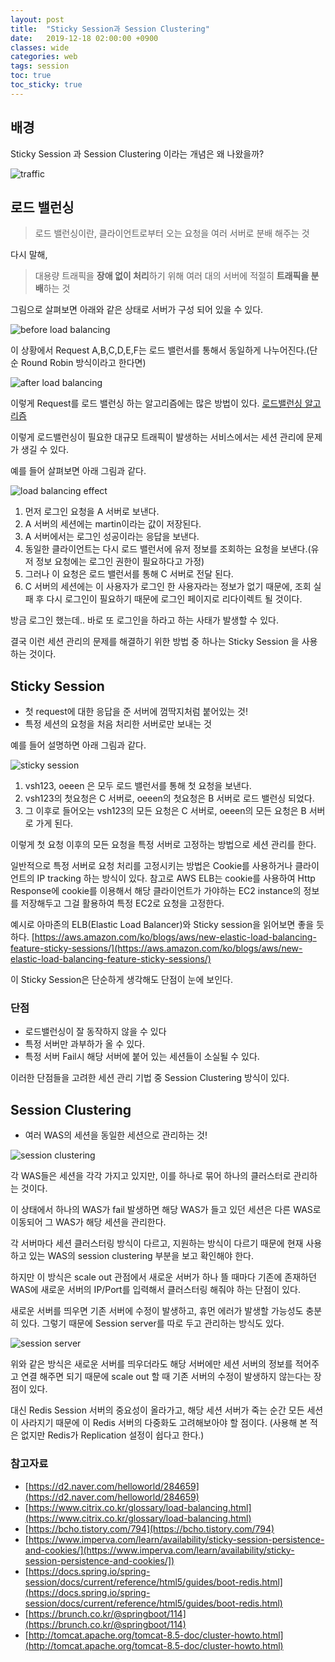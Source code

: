 ```yaml
---
layout: post
title:  "Sticky Session과 Session Clustering"
date:   2019-12-18 02:00:00 +0900
classes: wide
categories: web
tags: session
toc: true
toc_sticky: true
---
```


## 배경

Sticky Session 과 Session Clustering 이라는 개념은 왜 나왔을까?

![traffic](/assets/img/loadbalancing/traffic.png)

## 로드 밸런싱

> 로드 밸런싱이란, 클라이언트로부터 오는 요청을 여러 서버로 분배 해주는 것

다시 말해,

> 대용량 트래픽을 **장애 없이 처리**하기 위해 여러 대의 서버에 적절히 **트래픽을 분배**하는 것

그림으로 살펴보면 아래와 같은 상태로 서버가 구성 되어 있을 수 있다.

![before load balancing](/assets/img/loadbalancing/before-lb.png)

이 상황에서 Request A,B,C,D,E,F는 로드 밸런서를 통해서 동일하게 나누어진다.(단순 Round Robin 방식이라고 한다면)

![after load balancing](/assets/img/loadbalancing/after-lb.png)

이렇게 Request를 로드 밸런싱 하는 알고리즘에는 많은 방법이 있다. [로드밸런싱 알고리즘](https://smjeon.dev/etc/load-balancing-algorithm/)

이렇게 로드밸런싱이 필요한 대규모 트래픽이 발생하는 서비스에서는 세션 관리에 문제가 생길 수 있다.

예를 들어 살펴보면 아래 그림과 같다.

![load balancing effect](/assets/img/loadbalancing/load-balancing-effect.gif)

1. 먼저 로그인 요청을 A 서버로 보낸다.
2. A 서버의 세션에는 martin이라는 값이 저장된다.
3. A 서버에서는 로그인 성공이라는 응답을 보낸다.
4. 동일한 클라이언트는 다시 로드 밸런서에 유저 정보를 조회하는 요청을 보낸다.(유저 정보 요청에는 로그인 권한이 필요하다고 가정)
5. 그러나 이 요청은 로드 밸런서를 통해 C 서버로 전달 된다.
6. C 서버의 세션에는 이 사용자가 로그인 한 사용자라는 정보가 없기 때문에, 조회 실패 후 다시 로그인이 필요하기 때문에 로그인 페이지로 리다이렉트 될 것이다.

방금 로그인 했는데.. 바로 또 로그인을 하라고 하는 사태가 발생할 수 있다.

결국 이런 세션 관리의 문제를 해결하기 위한 방법 중 하나는 Sticky Session 을 사용하는 것이다.

## Sticky Session

- 첫 request에 대한 응답을 준 서버에 껌딱지처럼 붙어있는 것!
- 특정 세션의 요청을 처음 처리한 서버로만 보내는 것

예를 들어 설명하면 아래 그림과 같다.

![sticky session](/assets/img/loadbalancing/sticky-session.gif)

1. vsh123, oeeen 은 모두 로드 밸런서를 통해 첫 요청을 보낸다.
2. vsh123의 첫요청은 C 서버로, oeeen의 첫요청은 B 서버로 로드 밸런싱 되었다.
3. 그 이후로 들어오는 vsh123의 모든 요청은 C 서버로, oeeen의 모든 요청은 B 서버로 가게 된다.

이렇게 첫 요청 이후의 모든 요청을 특정 서버로 고정하는 방법으로 세션 관리를 한다.

일반적으로 특정 서버로 요청 처리를 고정시키는 방법은 Cookie를 사용하거나 클라이언트의 IP tracking 하는 방식이 있다. 참고로 AWS ELB는 cookie를 사용하여 Http Response에 cookie를 이용해서 해당 클라이언트가 가야하는 EC2 instance의 정보를 저장해두고 그걸 활용하여 특정 EC2로 요청을 고정한다.

예시로 아마존의 ELB(Elastic Load Balancer)와 Sticky session을 읽어보면 좋을 듯 하다. [https://aws.amazon.com/ko/blogs/aws/new-elastic-load-balancing-feature-sticky-sessions/](https://aws.amazon.com/ko/blogs/aws/new-elastic-load-balancing-feature-sticky-sessions/)

이 Sticky Session은 단순하게 생각해도 단점이 눈에 보인다.

### 단점

- 로드밸런싱이 잘 동작하지 않을 수 있다
- 특정 서버만 과부하가 올 수 있다.
- 특정 서버 Fail시 해당 서버에 붙어 있는 세션들이 소실될 수 있다.

이러한 단점들을 고려한 세션 관리 기법 중 Session Clustering 방식이 있다.

## Session Clustering

- 여러 WAS의 세션을 동일한 세션으로 관리하는 것!

![session clustering](/assets/img/loadbalancing/session-clustering.gif)

각 WAS들은 세션을 각각 가지고 있지만, 이를 하나로 묶어 하나의 클러스터로 관리하는 것이다.

이 상태에서 하나의 WAS가 fail 발생하면 해당 WAS가 들고 있던 세션은 다른 WAS로 이동되어 그 WAS가 해당 세션을 관리한다.

각 서버마다 세션 클러스터링 방식이 다르고, 지원하는 방식이 다르기 때문에 현재 사용하고 있는 WAS의 session clustering 부분을 보고 확인해야 한다.

하지만 이 방식은 scale out 관점에서 새로운 서버가 하나 뜰 때마다 기존에 존재하던 WAS에 새로운 서버의 IP/Port를 입력해서 클러스터링 해줘야 하는 단점이 있다.

새로운 서버를 띄우면 기존 서버에 수정이 발생하고, 휴먼 에러가 발생할 가능성도 충분히 있다. 그렇기 때문에 Session server를 따로 두고 관리하는 방식도 있다.

![session server](/assets/img/loadbalancing/session-server.png)

위와 같은 방식은 새로운 서버를 띄우더라도 해당 서버에만 세션 서버의 정보를 적어주고 연결 해주면 되기 때문에 scale out 할 때 기존 서버의 수정이 발생하지 않는다는 장점이 있다.

대신 Redis Session 서버의 중요성이 올라가고, 해당 세션 서버가 죽는 순간 모든 세션이 사라지기 때문에 이 Redis 서버의 다중화도 고려해보아야 할 점이다. (사용해 본 적은 없지만 Redis가 Replication 설정이 쉽다고 한다.)

### 참고자료

- [https://d2.naver.com/helloworld/284659](https://d2.naver.com/helloworld/284659)
- [https://www.citrix.co.kr/glossary/load-balancing.html](https://www.citrix.co.kr/glossary/load-balancing.html)
- [https://bcho.tistory.com/794](https://bcho.tistory.com/794)
- [https://www.imperva.com/learn/availability/sticky-session-persistence-and-cookies/](https://www.imperva.com/learn/availability/sticky-session-persistence-and-cookies/])
- [https://docs.spring.io/spring-session/docs/current/reference/html5/guides/boot-redis.html](https://docs.spring.io/spring-session/docs/current/reference/html5/guides/boot-redis.html)
- [https://brunch.co.kr/@springboot/114](https://brunch.co.kr/@springboot/114)
- [http://tomcat.apache.org/tomcat-8.5-doc/cluster-howto.html](http://tomcat.apache.org/tomcat-8.5-doc/cluster-howto.html)
